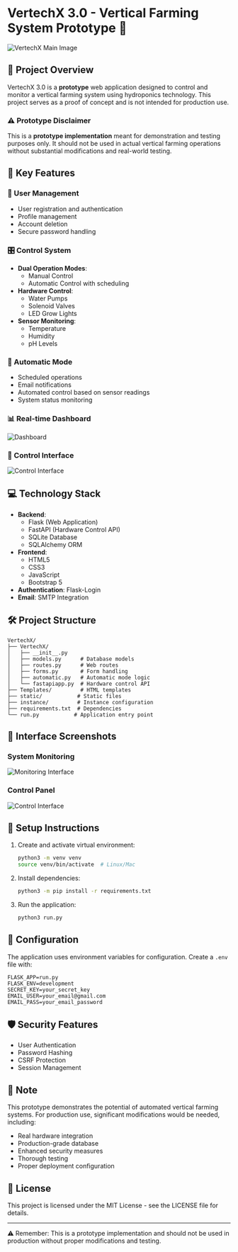 # VertechX 3.0 - Vertical Farming System Prototype 🌱

![VertechX Main Image](static/images/readme/Ver1.png)

## 🚀 Project Overview

VertechX 3.0 is a **prototype** web application designed to control and monitor a vertical farming system using hydroponics technology. This project serves as a proof of concept and is not intended for production use.

### ⚠️ Prototype Disclaimer
This is a **prototype implementation** meant for demonstration and testing purposes only. It should not be used in actual vertical farming operations without substantial modifications and real-world testing.

## 🌟 Key Features

### 👤 User Management
- User registration and authentication
- Profile management
- Account deletion
- Secure password handling

### 🎛️ Control System
- **Dual Operation Modes**:
  - Manual Control
  - Automatic Control with scheduling
- **Hardware Control**:
  - Water Pumps
  - Solenoid Valves
  - LED Grow Lights
- **Sensor Monitoring**:
  - Temperature
  - Humidity
  - pH Levels

### 🤖 Automatic Mode
- Scheduled operations
- Email notifications
- Automated control based on sensor readings
- System status monitoring

### 📊 Real-time Dashboard
![Dashboard](static/images/readme/Ver3.png)

### 📱 Control Interface
![Control Interface](static/images/readme/Ver4.png)

## 💻 Technology Stack

- **Backend**:
  - Flask (Web Application)
  - FastAPI (Hardware Control API)
  - SQLite Database
  - SQLAlchemy ORM
- **Frontend**:
  - HTML5
  - CSS3
  - JavaScript
  - Bootstrap 5
- **Authentication**: Flask-Login
- **Email**: SMTP Integration

## 🛠️ Project Structure

```
VertechX/
├── VertechX/
│   ├── __init__.py
│   ├── models.py      # Database models
│   ├── routes.py      # Web routes
│   ├── forms.py       # Form handling
│   ├── automatic.py   # Automatic mode logic
│   └── fastapiapp.py  # Hardware control API
├── Templates/         # HTML templates
├── static/           # Static files
├── instance/         # Instance configuration
├── requirements.txt  # Dependencies
└── run.py           # Application entry point
```

## 📸 Interface Screenshots

### System Monitoring
![Monitoring Interface](static/images/readme/Var1.png)

### Control Panel
![Control Interface](static/images/readme/Var2.png)

## 🚀 Setup Instructions

1. Create and activate virtual environment:
   ```bash
   python3 -m venv venv
   source venv/bin/activate  # Linux/Mac
   ```

2. Install dependencies:
   ```bash
   python3 -m pip install -r requirements.txt
   ```

3. Run the application:
   ```bash
   python3 run.py
   ```

## 🔧 Configuration

The application uses environment variables for configuration. Create a `.env` file with:

```env
FLASK_APP=run.py
FLASK_ENV=development
SECRET_KEY=your_secret_key
EMAIL_USER=your_email@gmail.com
EMAIL_PASS=your_email_password
```

## 🛡️ Security Features

- User Authentication
- Password Hashing
- CSRF Protection
- Session Management

## 📝 Note

This prototype demonstrates the potential of automated vertical farming systems. For production use, significant modifications would be needed, including:

- Real hardware integration
- Production-grade database
- Enhanced security measures
- Thorough testing
- Proper deployment configuration

## 📄 License

This project is licensed under the MIT License - see the LICENSE file for details.

---

⚠️ Remember: This is a prototype implementation and should not be used in production without proper modifications and testing.

   
